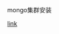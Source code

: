 mongo集群安装 

[link](https://reterwebber.wordpress.com/2013/03/09/configure-your-own-mongodb-sharding-cluster/)